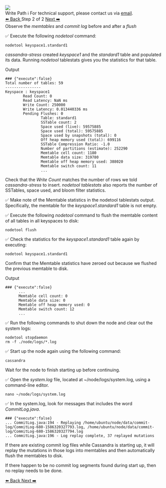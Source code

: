 <!-- TOP -->
<div class="top">
  <img class="scenario-academy-logo" src="https://datastax-academy.github.io/katapod-shared-assets/images/ds-academy-2023.svg" />
  <div class="scenario-title-section">
    <span class="scenario-title">Write Path</span>
    <span class="scenario-subtitle">ℹ️ For technical support, please contact us via <a href="mailto:academy@datastax.com">email</a>.</span>
  </div>
</div>

<!-- NAVIGATION -->
<div id="navigation-top" class="navigation-top">
 <a href='command:katapod.loadPage?[{"step":"step1"}]'
   class="btn btn-dark navigation-top-left">⬅️ Back
 </a>
<span class="step-count"> Step 2 of 2</span>
 <a href='command:katapod.loadPage?[{"step":"finish"}]' 
    class="btn btn-dark navigation-top-right">Next ➡️
  </a>

</div>

<!-- CONTENT -->

<div class="step-title">Observe the <i>memtables</i> and <i>commit log</i> before and after a <i>flush</i></div>

✅ Execute the following *nodetool* command:
```
nodetool keyspace1.standard1
```
*cassandra-stress* created *keyspace1* and the *standard1* table and populated its data. Running *nodetool* tablestats gives you the statistics for that table. 

Output
```
### {"execute":false}
Total number of tables: 59
----------------
Keyspace : keyspace1
        Read Count: 0
        Read Latency: NaN ms
        Write Count: 250000
        Write Latency: 0.013440336 ms
        Pending Flushes: 0
                Table: standard1
                SSTable count: 2
                Space used (live): 59575885
                Space used (total): 59575885
                Space used by snapshots (total): 0
                Off heap memory used (total): 699116
                SSTable Compression Ratio: -1.0
                Number of partitions (estimate): 252290
                Memtable cell count: 1180
                Memtable data size: 319780
                Memtable off heap memory used: 388020
                Memtable switch count: 11
                ...
```

Check that the *Write Count* matches the number of rows we told *cassandra-stress* to insert. *nodetool tablestats* also reports the number of SSTables, space used, and bloom filter statistics.

✅ Make note of the Memtable statistics in the nodetool tablestats output. Specifically, the memtable for the *keyspace1.standard1* table is not empty.

✅ Execute the following *nodetool* command to flush the memtable content of all tables in all keyspaces to disk:
```
nodetool flush
```

✅ Check the statistics for the *keyspace1.standard1* table again by executing:
```
nodetool keyspace1.standard1
```

Confirm that the Memtable statistics have zeroed out because we flushed the previous memtable to disk.

Output
```
### {"execute":false}
      ...
      Memtable cell count: 0
      Memtable data size: 0
      Memtable off heap memory used: 0
      Memtable switch count: 12
      ...
```

✅ Run the following commands to shut down the node and clear out the system logs:
```
nodetool stopdaemon
rm -f ./node/logs/*.log
```

✅ Start up the node again using the following command:
```
cassandra
```

Wait for the node to finish starting up before continuing.

✅ Open the *system.log* file, located at ~/node/logs/system.log, using a command-line editor. 
```
nano ~/node/logs/system.log
```

✅ In the system.log, look for messages that includes the word *CommitLog.java*. 

```
### {"execute":false}
... CommitLog.java:194 - Replaying /home/ubuntu/node/data/commit-log/CommitLog-680-1586320327793.log, /home/ubuntu/node/data/commit-log/CommitLog-680-1586320327794.log
... CommitLog.java:196 - Log replay complete, 37 replayed mutations
```

If there are existing commit log files while Cassandra is starting up, it will replay the mutations in those logs into memtables and then automatically flush the memtables to disk.

If there happen to be no commit log segments found during start up, then no replay needs to be done. 



<!-- NAVIGATION -->
<div id="navigation-bottom" class="navigation-bottom">
 <a href='command:katapod.loadPage?[{"step":"step1"}]'
   class="btn btn-dark navigation-bottom-left">⬅️ Back
 </a>
  <a href='command:katapod.loadPage?[{"step":"finish"}]' 
    class="btn btn-dark navigation-top-right">Next ➡️
  </a>

</div>
